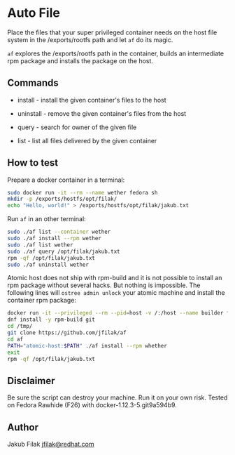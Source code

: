 Auto File
=========

Place the files that your super privileged container needs on the host file
system in the /exports/rootfs path and let `af` do its magic.

`af` explores the /exports/rootfs path in the container, builds an intermediate
rpm package and installs the package on the host.


Commands
--------
 * install   - install the given container's files to the host

 * uninstall - remove the given container's files from the host

 * query     - search for owner of the given file

 * list      - list all files delivered by the given container


How to test
-----------

Prepare a docker container in a terminal:

```bash
sudo docker run -it --rm --name wether fedora sh
mkdir -p /exports/hostfs/opt/filak/
echo "Hello, world!" > /exports/hostfs/opt/filak/jakub.txt
```

Run `af` in an other terminal:

```bash
sudo ./af list --container wether
sudo ./af install --rpm wether
sudo ./af list wether
sudo ./af query /opt/filak/jakub.txt
rpm -qf /opt/filak/jakub.txt
sudo ./af uninstall wether
```

Atomic host does not ship with rpm-build and it is not possible to install an
rpm package without several hacks. But nothing is impossible. The following
lines will `ostree admin unlock` your atomic machine and install the container
rpm package:

```bash
docker run -it --privileged --rm --pid=host -v /:/host --name builder fedora sh
dnf install -y rpm-build git
cd /tmp/
git clone https://github.com/jfilak/af
cd af
PATH="atomic-host:$PATH" ./af install --rpm whether
exit
rpm -qf /opt/filak/jakub.txt
```


Disclaimer
-----------
Be sure the script can destroy your machine. Run it on your own risk.
Tested on Fedora Rawhide (F26) with docker-1.12.3-5.git9a594b9.

Author
------
Jakub Filak <jfilak@redhat.com>
